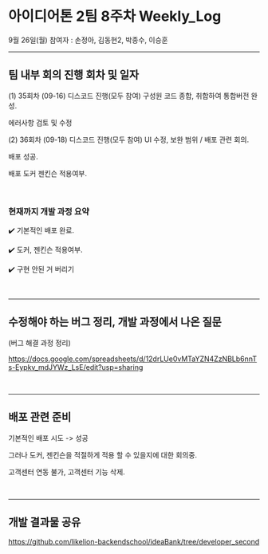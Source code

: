 # 아이디어톤 2팀 8주차 Weekly_Log
9월 26일(월) 참여자 : 손정아, 김동현2, 박종수, 이승훈
<br>
<hr>


## 팀 내부 회의 진행 회차 및 일자

(1) 35회차 (09-16) 디스코드 진행(모두 참여)
구성원 코드 종합, 취합하여 통합버전 완성.

에러사항 검토 및 수정

(2) 36회차 (09-18) 디스코드 진행(모두 참여)
UI 수정, 보완 범위 / 배포 관련 회의.

배포 성공.

배포 도커 젠킨슨 적용여부.


<br>

### 현재까지 개발 과정 요약
✔️ 기본적인 배포 완료.

✔️ 도커, 젠킨슨 적용여부.

✔️ 구현 안된 거 버리기

<br>
<hr>

## 수정해야 하는 버그 정리, 개발 과정에서 나온 질문

(버그 해결 과정 정리)

https://docs.google.com/spreadsheets/d/12drLUe0vMTaYZN4ZzNBLb6nnTs-Eypkv_mdJYWz_LsE/edit?usp=sharing

<br>
<hr>

## 배포 관련 준비

기본적인 배포 시도 -> 성공 

그러나 도커, 젠킨슨을 적절하게 적용 할 수 있을지에 대한 회의중.

고객센터 연동 불가, 고객센터 기능 삭제.

<br>
<hr>

## 개발 결과물 공유
https://github.com/likelion-backendschool/ideaBank/tree/developer_second
